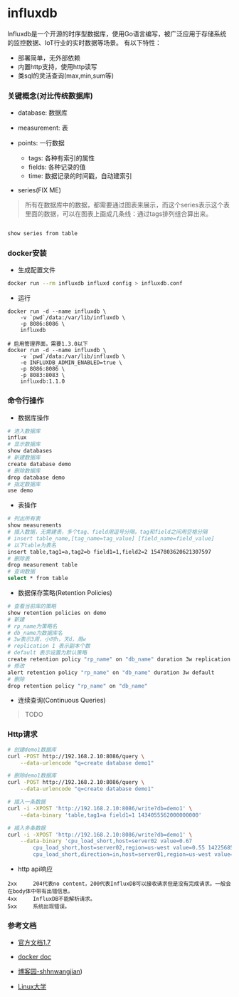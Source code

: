# influxdb

Influxdb是一个开源的时序型数据库，使用Go语言编写，被广泛应用于存储系统的监控数据、IoT行业的实时数据等场景。
有以下特性：

- 部署简单，无外部依赖
- 内置http支持，使用http读写
- 类sql的灵活查询(max,min,sum等)

### 关键概念(对比传统数据库)

- database: 数据库
- measurement: 表
- points: 一行数据

    - tags: 各种有索引的属性
    - fields: 各种记录的值
    - time: 数据记录的时间戳，自动建索引

- series(FIX ME)

> 所有在数据库中的数据，都需要通过图表来展示，而这个series表示这个表里面的数据，可以在图表上画成几条线：通过tags排列组合算出来。

```sh

show series from table
```

### docker安装

- 生成配置文件

```sh
docker run --rm influxdb influxd config > influxdb.conf
```

- 运行

```
docker run -d --name influxdb \
    -v `pwd`/data:/var/lib/influxdb \
    -p 8086:8086 \
    influxdb

# 启用管理界面，需要1.3.0以下
docker run -d --name influxdb \
    -v `pwd`/data:/var/lib/influxdb \
    -e INFLUXDB_ADMIN_ENABLED=true \
    -p 8086:8086 \
    -p 8083:8083 \
    influxdb:1.1.0
```

### 命令行操作

- 数据库操作

```sh
# 进入数据库
influx
# 显示数据库
show databases
# 新建数据库
create database demo
# 删除数据库
drop database demo
# 指定数据库
use demo
```

- 表操作

```sh
# 列出所有表
show measurements
# 插入数据，无需建表，多个tag、field用逗号分隔，tag和field之间用空格分隔
# insert table_name,[tag_name=tag_value] [field_name=field_value]
# 以下table为表名
insert table,tag1=a,tag2=b field1=1,field2=2 1547803620621307597
# 删除表
drop measurement table
# 查询数据
select * from table
```

- 数据保存策略(Retention Policies)

```sh
# 查看当前库的策略
show retention policies on demo
# 新建
# rp_name为策略名
# db_name为数据库名
# 3w表示3周，小时h，天d，周w
# replication 1 表示副本个数
# default 表示设置为默认策略
create retention policy "rp_name" on "db_name" duration 3w replication 1 default
# 修改
alert retention policy "rp_name" on "db_name" duration 3w default
# 删除
drop retention policy "rp_name" on "db_name"
```

- 连续查询(Continuous Queries)

> TODO

### Http请求

```sh
# 创建demo1数据库
curl -POST http://192.168.2.10:8086/query \
    --data-urlencode "q=create database demo1"

# 删除demo1数据库
curl -POST http://192.168.2.10:8086/query \
    --data-urlencode "q=create database demo1"

# 插入一条数据
curl -i -XPOST 'http://192.168.2.10:8086/write?db=demo1' \
    --data-binary 'table,tag1=a field1=1 1434055562000000000'

# 插入多条数据
curl -i -XPOST 'http://192.168.2.10:8086/write?db=demo1' \
    --data-binary 'cpu_load_short,host=server02 value=0.67
        cpu_load_short,host=server02,region=us-west value=0.55 1422568543702900257
        cpu_load_short,direction=in,host=server01,region=us-west value=2.0 1422568543702900257'
```

- http api响应

```text
2xx     204代表no content，200代表InfluxDB可以接收请求但是没有完成请求。一般会在body体中带有出错信息。
4xx     InfluxDB不能解析请求。
5xx     系统出现错误。
```

### 参考文档

- [官方文档1.7](https://docs.influxdata.com/influxdb/v1.7/)

- [docker doc](https://hub.docker.com/_/influxdb)

- [博客园-shhnwangjian](https://www.cnblogs.com/shhnwangjian/p/6897216.html?utm_source=itdadao&utm_medium=referral))

- [Linux大学](https://www.linuxdaxue.com/influxdb-study-series-manual.html)
